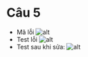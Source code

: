 # Câu 5
- Mã lỗi ![alt](https://github.com/trungdinh2k/INT3117-2020/blob/master/VuQuangHuy/divwr.png)
- Test lỗi ![alt](https://github.com/trungdinh2k/INT3117-2020/blob/master/VuQuangHuy/divtwr.png)
- Test sau khi sửa: ![alt](https://github.com/trungdinh2k/INT3117-2020/blob/master/VuQuangHuy/divtr.png)
